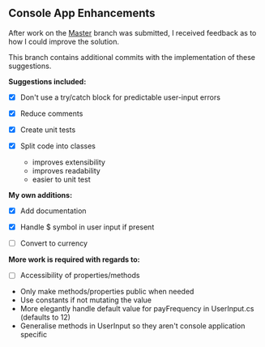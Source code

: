 ## Console App Enhancements

After work on the [Master](https://github.com/Chris-Filiatrault/veritec-coding-assignment) branch was submitted, I received feedback as to how I could improve the solution.

This branch contains additional commits with the implementation of these suggestions.

**Suggestions included:**
  
-[x] Don't use a try/catch block for predictable user-input errors <br>
  
-[x] Reduce comments
  
-[x] Create unit tests

-[x] Split code into classes
    - improves extensibility
    - improves readability
    - easier to unit test
    
**My own additions:** 
-[x] Add documentation

-[x] Handle $ symbol in user input if present

-[ ] Convert to currency
  

**More work is required with regards to:**

-[ ] Accessibility of properties/methods
- Only make methods/properties public when needed
- Use constants if not mutating the value 
- More elegantly handle default value for payFrequency in UserInput.cs (defaults to 12)
- Generalise methods in UserInput so they aren't console application specific
